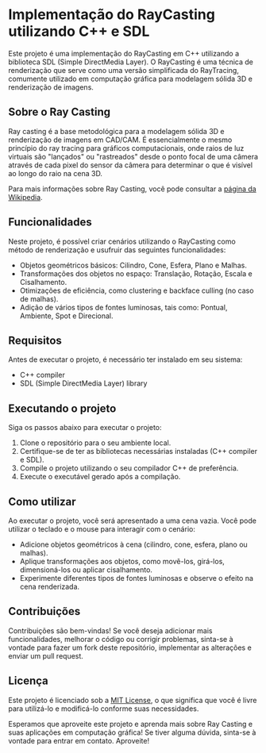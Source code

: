 # Implementação do RayCasting utilizando C++ e SDL

Este projeto é uma implementação do RayCasting em C++ utilizando a biblioteca SDL (Simple DirectMedia Layer). O RayCasting é uma técnica de renderização que serve como uma versão simplificada do RayTracing, comumente utilizado em computação gráfica para modelagem sólida 3D e renderização de imagens.

## Sobre o Ray Casting

Ray casting é a base metodológica para a modelagem sólida 3D e renderização de imagens em CAD/CAM. É essencialmente o mesmo princípio do ray tracing para gráficos computacionais, onde raios de luz virtuais são "lançados" ou "rastreados" desde o ponto focal de uma câmera através de cada pixel do sensor da câmera para determinar o que é visível ao longo do raio na cena 3D.

Para mais informações sobre Ray Casting, você pode consultar a [página da Wikipedia](https://en.wikipedia.org/wiki/Ray_casting).

## Funcionalidades

Neste projeto, é possível criar cenários utilizando o RayCasting como método de renderização e usufruir das seguintes funcionalidades:

- Objetos geométricos básicos: Cilindro, Cone, Esfera, Plano e Malhas.
- Transformações dos objetos no espaço: Translação, Rotação, Escala e Cisalhamento.
- Otimizações de eficiência, como clustering e backface culling (no caso de malhas).
- Adição de vários tipos de fontes luminosas, tais como: Pontual, Ambiente, Spot e Direcional.

## Requisitos

Antes de executar o projeto, é necessário ter instalado em seu sistema:

- C++ compiler
- SDL (Simple DirectMedia Layer) library

## Executando o projeto

Siga os passos abaixo para executar o projeto:

1. Clone o repositório para o seu ambiente local.
2. Certifique-se de ter as bibliotecas necessárias instaladas (C++ compiler e SDL).
3. Compile o projeto utilizando o seu compilador C++ de preferência.
4. Execute o executável gerado após a compilação.

## Como utilizar

Ao executar o projeto, você será apresentado a uma cena vazia. Você pode utilizar o teclado e o mouse para interagir com o cenário:

- Adicione objetos geométricos à cena (cilindro, cone, esfera, plano ou malhas).
- Aplique transformações aos objetos, como movê-los, girá-los, dimensioná-los ou aplicar cisalhamento.
- Experimente diferentes tipos de fontes luminosas e observe o efeito na cena renderizada.

## Contribuições

Contribuições são bem-vindas! Se você deseja adicionar mais funcionalidades, melhorar o código ou corrigir problemas, sinta-se à vontade para fazer um fork deste repositório, implementar as alterações e enviar um pull request.

## Licença

Este projeto é licenciado sob a [MIT License](LICENSE), o que significa que você é livre para utilizá-lo e modificá-lo conforme suas necessidades.

Esperamos que aproveite este projeto e aprenda mais sobre Ray Casting e suas aplicações em computação gráfica! Se tiver alguma dúvida, sinta-se à vontade para entrar em contato. Aproveite!
